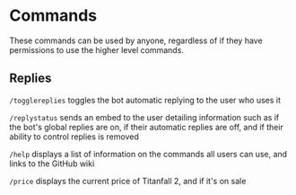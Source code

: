# Commands
These commands can be used by anyone, regardless of if they have permissions to use the higher level commands.

## Replies
`/togglereplies` toggles the bot automatic replying to the user who uses it

`/replystatus` sends an embed to the user detailing information such as if the bot's global replies are on, if their automatic replies are off, and if their ability to control replies is removed

`/help` displays a list of information on the commands all users can use, and links to the GitHub wiki

`/price` displays the current price of Titanfall 2, and if it's on sale
